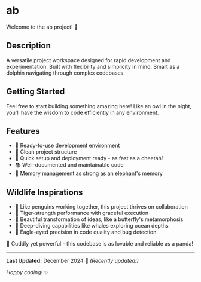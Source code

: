 # ab

Welcome to the ab project! 🚀

## Description

A versatile project workspace designed for rapid development and experimentation. Built with flexibility and simplicity in mind. Smart as a dolphin navigating through complex codebases.

## Getting Started

Feel free to start building something amazing here! Like an owl in the night, you'll have the wisdom to code efficiently in any environment.

## Features

- 🔧 Ready-to-use development environment
- 📁 Clean project structure
- 🚀 Quick setup and deployment ready - as fast as a cheetah!
- 📚 Well-documented and maintainable code
- 🐘 Memory management as strong as an elephant's memory

## Wildlife Inspirations

- 🐧 Like penguins working together, this project thrives on collaboration
- 🐅 Tiger-strength performance with graceful execution
- 🦋 Beautiful transformation of ideas, like a butterfly's metamorphosis
- 🐋 Deep-diving capabilities like whales exploring ocean depths
- 🦅 Eagle-eyed precision in code quality and bug detection

🐼 Cuddly yet powerful - this codebase is as lovable and reliable as a panda!

---

**Last Updated:** December 2024 📅 _(Recently updated!)_

*Happy coding!* ✨
